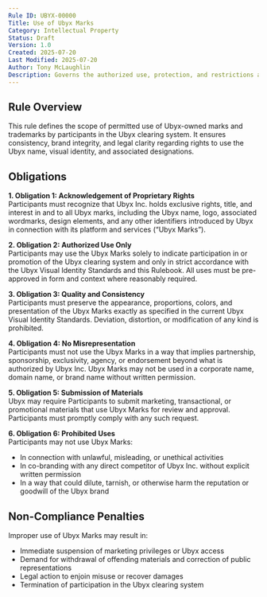 ```yaml
---
Rule ID: UBYX-00000  
Title: Use of Ubyx Marks  
Category: Intellectual Property  
Status: Draft  
Version: 1.0  
Created: 2025-07-20  
Last Modified: 2025-07-20  
Author: Tony McLaughlin  
Description: Governs the authorized use, protection, and restrictions applicable to the Ubyx name, marks, and associated visual identity.  
---
```


## Rule Overview

This rule defines the scope of permitted use of Ubyx-owned marks and trademarks by participants in the Ubyx clearing system. It ensures consistency, brand integrity, and legal clarity regarding rights to use the Ubyx name, visual identity, and associated designations.

## Obligations

**1. Obligation 1: Acknowledgement of Proprietary Rights**  
Participants must recognize that Ubyx Inc. holds exclusive rights, title, and interest in and to all Ubyx marks, including the Ubyx name, logo, associated wordmarks, design elements, and any other identifiers introduced by Ubyx in connection with its platform and services (“Ubyx Marks”).

**2. Obligation 2: Authorized Use Only**  
Participants may use the Ubyx Marks solely to indicate participation in or promotion of the Ubyx clearing system and only in strict accordance with the Ubyx Visual Identity Standards and this Rulebook. All uses must be pre-approved in form and context where reasonably required.

**3. Obligation 3: Quality and Consistency**  
Participants must preserve the appearance, proportions, colors, and presentation of the Ubyx Marks exactly as specified in the current Ubyx Visual Identity Standards. Deviation, distortion, or modification of any kind is prohibited.

**4. Obligation 4: No Misrepresentation**  
Participants must not use the Ubyx Marks in a way that implies partnership, sponsorship, exclusivity, agency, or endorsement beyond what is authorized by Ubyx Inc. Ubyx Marks may not be used in a corporate name, domain name, or brand name without written permission.

**5. Obligation 5: Submission of Materials**  
Ubyx may require Participants to submit marketing, transactional, or promotional materials that use Ubyx Marks for review and approval. Participants must promptly comply with any such request.

**6. Obligation 6: Prohibited Uses**  
Participants may not use Ubyx Marks:
- In connection with unlawful, misleading, or unethical activities  
- In co-branding with any direct competitor of Ubyx Inc. without explicit written permission  
- In a way that could dilute, tarnish, or otherwise harm the reputation or goodwill of the Ubyx brand

## Non-Compliance Penalties

Improper use of Ubyx Marks may result in:

- Immediate suspension of marketing privileges or Ubyx access  
- Demand for withdrawal of offending materials and correction of public representations  
- Legal action to enjoin misuse or recover damages  
- Termination of participation in the Ubyx clearing system
